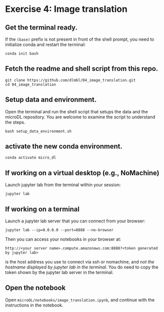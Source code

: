 # Exercise 4: Image translation

## Get the terminal ready.
If the `(base)` prefix is not present in front of the shell prompt, you need to initialize conda and restart the terminal:
```
conda init bash
```

## Fetch the readme and shell script from this repo.

```
git clone https://github.com/dlmbl/04_image_translation.git
cd 04_image_translation
```


## Setup data and environment.
Open the terminal and run the shell script that setups the data and the microDL repository. You are welcome to examine the script to understand the steps.
```
bash setup_data_environment.sh 
```

## activate the new conda environment.
```
conda activate micro_dl
```

## If working on a virtual desktop (e.g., NoMachine)

Launch jupyter lab from the terminal within your session:
```
jupyter lab
```

## If working on a terminal

Launch a jupyter lab server that you can connect from your browser: 

```
jupyter lab --ip=0.0.0.0 --port=8888 --no-browser
```

Then you can access your notebooks in your browser at:

```
http://<your server name>.compute.amazonaws.com:8888?<token generated by jupyter lab>
```

<your server name> is the host address you use to connect via ssh or nomachine, and *not the hostname displayed by jupyter lab in the terminal*. You do need to copy the token shown by the jupyter lab server in the terminal.

## Open the notebook
  
Open `microDL/notebooks/image_translation.ipynb`, and continue with the instructions in the notebook.



